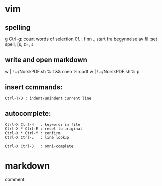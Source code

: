 # vim

## spelling
  g Ctrl-g:   count words of selection
  0f. : finn ., start fra begynnelse av fil
  :set spell, [s, z=, <Ctrl-X>s

## write and open markdown
  w | ! ~/NorskPDF.sh %:t && open %:r.pdf
  w | ! ~/NorskPDF.sh %:p

## insert commands:
    Ctrl-T/D : indent/unindent current line

## autocomplete:
    Ctrl-X Ctrl-N   : keywords in file
    Ctrl-X * Ctrl-E : reset to original
    Ctrl-X * Ctrl-Y : confirm
    Ctrl-X Ctrl-L   : line lookup

    Ctrl-X Ctrl-O   : omni-complete


# markdown

comment: <!-- ddd -->

